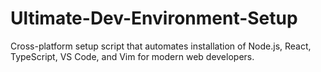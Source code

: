 # Ultimate-Dev-Environment-Setup
Cross-platform setup script that automates installation of Node.js, React, TypeScript, VS Code, and Vim for modern web developers.
